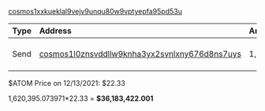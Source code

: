 [cosmos1xxkueklal9vejv9unqu80w9vptyepfa95pd53u](https://dev.mintscan.io/cosmos/account/cosmos1xxkueklal9vejv9unqu80w9vptyepfa95pd53u)

| Type       | Address    | Amount ATOM      | Date        |
|:---        |:---        |:---              |:---         |
| Send |[cosmos1l0znsvddllw9knha3yx2svnlxny676d8ns7uys](https://dev.mintscan.io/cosmos/txs/C12AD0F28582EA25CF71F5FEFCF3DF48DC37B1632514C156F2A8590C92ECA948?height=8680848) | 1,620,395.073971 | 2021-12-13 04:21:35 |

$ATOM Price on 12/13/2021: $22.33

1,620,395.073971*22.33 = **$36,183,422.001**
